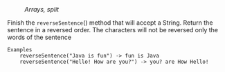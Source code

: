 <div class="hint" title="Practice topics">
  <i style="padding-left: 40px;">Arrays, split</i>
</div>

Finish the `reverseSentence`() method that will accept a String. Return the sentence in a reversed order. The characters will not be reversed only the words of the sentence

    Examples
        reverseSentence("Java is fun") -> fun is Java
        reverseSentence("Hello! How are you?") -> you? are How Hello!

<div class="hint">
  <i style="padding-left: 40px;"></i>
</div>
